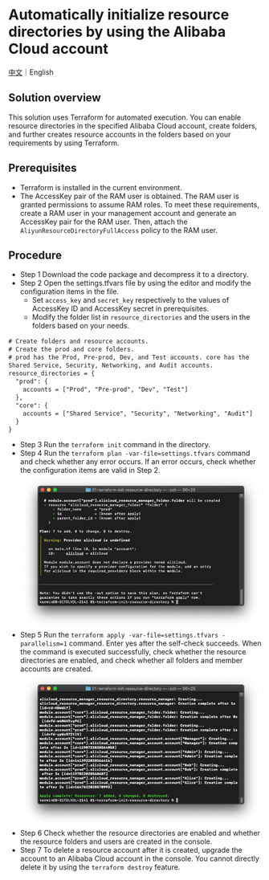 # Automatically initialize resource directories by using the Alibaba Cloud account

[中文](./README.md)｜English

## Solution overview

This solution uses Terraform for automated execution. You can enable resource directories in the specified Alibaba Cloud account, create folders, and further creates resource accounts in the folders based on your requirements by using Terraform. 

## Prerequisites

-	Terraform is installed in the current environment. 
-	The AccessKey pair of the RAM user is obtained. The RAM user is granted permissions to assume RAM roles. To meet these requirements, create a RAM user in your management account and generate an AccessKey pair for the RAM user. Then, attach the `AliyunResourceDirectoryFullAccess` policy to the RAM user. 

## Procedure

- Step 1 Download the code package and decompress it to a directory.
- Step 2 Open the settings.tfvars file by using the editor and modify the configuration items in the file.
  -	Set `access_key` and `secret_key` respectively to the values of AccessKey ID and AccessKey secret in prerequisites.
  -	Modify the folder list in `resource_directories` and the users in the folders based on your needs.
```
# Create folders and resource accounts.
# Create the prod and core folders.
# prod has the Prod, Pre-prod, Dev, and Test accounts. core has the Shared Service, Security, Networking, and Audit accounts.
resource_directories = {
  "prod": {
    accounts = ["Prod", "Pre-prod", "Dev", "Test"]
  },
  "core": {
    accounts = ["Shared Service", "Security", "Networking", "Audit"]
  }
}
```

- Step 3 Run the `terraform init` command in the directory.
- Step 4 Run the `terraform plan -var-file=settings.tfvars` command and check whether any error occurs. If an error occurs, check whether the configuration items are valid in Step 2.
![2.plan运行结果](../../img/2.01-plan运行结果.png)
- Step 5 Run the `terraform apply -var-file=settings.tfvars -parallelism=1` command. Enter yes after the self-check succeeds. When the command is executed successfully, check whether the resource directories are enabled, and check whether all folders and member accounts are created. 
![3.apply运行结果](../../img/3.01-apply运行结果.png)
- Step 6 Check whether the resource directories are enabled and whether the resource folders and users are created in the console.
- Step 7 To delete a resource account after it is created, upgrade the account to an Alibaba Cloud account in the console. You cannot directly delete it by using the `terraform destroy` feature. 
